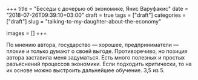 +++
title = "Беседы с дочерью об экономике, Янис Варуфакис"
date = "2018-07-26T09:39:10+03:00"
draft = true
tags = ["draft"]
categories = ["draft"]
slug = "talking-to-my-daughter-about-the-economy"

images = []
+++

По мнению автора, государство — хорошее, предприниматели — плохие и только думают о своей выгоде. Противоречиво, но позиция автора заставила меня задуматься. Есть много полезных и простых разъяснений процессов экономики. Если подходить критически, то на их основе можно выстроить дальнейшее обучение. 3,5 из 5.